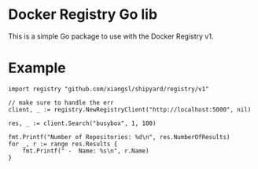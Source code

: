 # Docker Registry Go lib
This is a simple Go package to use with the Docker Registry v1.

# Example

```
import registry "github.com/xiangsl/shipyard/registry/v1"

// make sure to handle the err
client, _ := registry.NewRegistryClient("http://localhost:5000", nil)

res, _ := client.Search("busybox", 1, 100)

fmt.Printf("Number of Repositories: %d\n", res.NumberOfResults)
for _, r := range res.Results {
	fmt.Printf(" -  Name: %s\n", r.Name)
}
```

